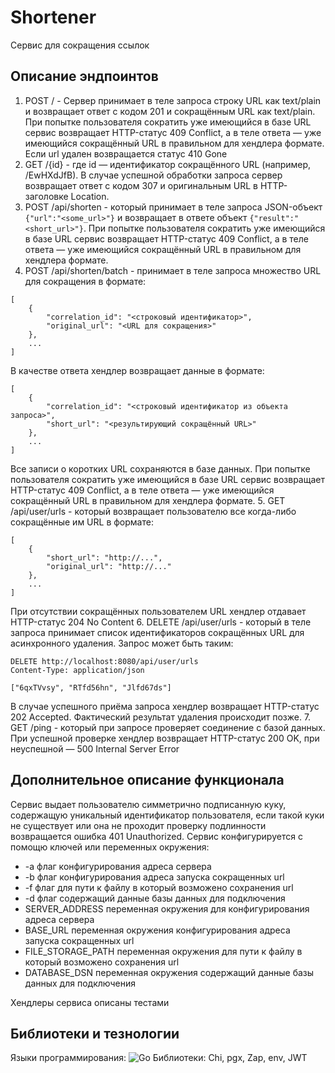 # Shortener

Сервис для сокращения ссылок

## Описание эндпоинтов

1. POST / - Сервер принимает в теле запроса строку URL как text/plain и возвращает ответ с кодом 201 и сокращённым URL как text/plain. При попытке пользователя сократить уже имеющийся в базе URL сервис возвращает HTTP-статус 409 Conflict, а в теле ответа — уже имеющийся сокращённый URL в правильном для хендлера формате. Если url удален возвращается статус 410 Gone
2. GET /{id} - где id — идентификатор сокращённого URL (например, /EwHXdJfB). В случае успешной обработки запроса сервер возвращает   ответ с кодом 307 и оригинальным URL в HTTP-заголовке Location.
3. POST /api/shorten - который принимает в теле запроса JSON-объект `{"url":"<some_url>"}` и возвращает в ответе объект `{"result":"<short_url>"}`. При попытке пользователя сократить уже имеющийся в базе URL сервис возвращает HTTP-статус 409 Conflict, а в теле ответа — уже имеющийся сокращённый URL в правильном для хендлера формате.
4. POST /api/shorten/batch - принимает в теле запроса множество URL для сокращения в формате:
``` 
[
    {
        "correlation_id": "<строковый идентификатор>",
        "original_url": "<URL для сокращения>"
    },
    ...
]
```
В качестве ответа хендлер возвращает данные в формате:
```
[
    {
        "correlation_id": "<строковый идентификатор из объекта запроса>",
        "short_url": "<результирующий сокращённый URL>"
    },
    ...
]
``` 
Все записи о коротких URL сохраняются в базе данных.
При попытке пользователя сократить уже имеющийся в базе URL сервис возвращает HTTP-статус 409 Conflict, а в теле ответа — уже имеющийся сокращённый URL в правильном для хендлера формате.
5. GET /api/user/urls - который возвращает пользователю все когда-либо сокращённые им URL в формате:
```
[
    {
        "short_url": "http://...",
        "original_url": "http://..."
    },
    ...
]
```
При отсутствии сокращённых пользователем URL хендлер отдавает HTTP-статус 204 No Content
6. DELETE /api/user/urls - который в теле запроса принимает список идентификаторов сокращённых URL для асинхронного удаления. Запрос может быть таким:
```
DELETE http://localhost:8080/api/user/urls
Content-Type: application/json

["6qxTVvsy", "RTfd56hn", "Jlfd67ds"]
```
В случае успешного приёма запроса хендлер возвращает HTTP-статус 202 Accepted. Фактический результат удаления происходит позже.
7. GET /ping - который при запросе проверяет соединение с базой данных. При успешной проверке хендлер возвращает HTTP-статус 200 OK, при неуспешной — 500 Internal Server Error

## Дополнительное описание функционала
Сервис выдает пользователю симметрично подписанную куку, содержащую уникальный идентификатор пользователя, если такой куки не существует или она не проходит проверку подлинности возвращается ошибка 401 Unauthorized.
Сервис конфигурируется с помощю ключей или переменных окружения:
* -a флаг конфигурирования адреса сервера
* -b флаг конфигурирования адреса запуска сокращенных url
* -f флаг для пути к файлу в который возможено сохранения url
* -d флаг содержащий данные базы данных для подключения
* SERVER_ADDRESS переменная окружения для конфигурирования адреса сервера
* BASE_URL переменная окружения конфигурирования адреса запуска сокращенных url
* FILE_STORAGE_PATH переменная окружения для пути к файлу в который возможено сохранения url
* DATABASE_DSN переменная окружения содержащий данные базы данных для подключения 

Хендлеры сервиса описаны тестами

## Библиотеки и тезнологии
Языки программирования: ![Go](https://img.shields.io/badge/-Go-0E2336?style=for-the-badge&logo=Go)
Библиотеки: Chi, pgx, Zap, env, JWT
